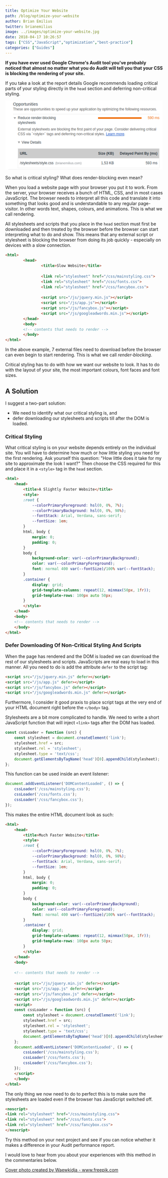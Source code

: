 ```yaml
---
title: Optimize Your Website
path: /blog/optimize-your-website
author: Brian Emilius
twitter: brianemilius
image: ../images/optimize-your-website.jpg
date: 2018-04-17 10:26:57
tags: ["CSS","JavaScript","optimization","best-practice"]
categories: ["Guides"]
---
```

**If you have ever used Google Chrome's Audit tool you've probably noticed that almost no matter what you do Audit will tell you that your CSS is blocking the rendering of your site.**

If you take a look at the report details Google recommends loading critical parts of your styling directly in the `head` section and deferring non-critical styling.

![Google Chrome Audit performance report example](../images/audit.png)

So what is critical styling? What does render-blocking even mean?

When you load a website page with your browser you put it to work. From the server, your browser receives a bunch of HTML, CSS, and in most cases JavaScript. The browser needs to interpret all this code and translate it into something that looks good and is understandable to any regular page-visitor. In other words text, shapes, colours, and animations. This is what we call rendering.

All stylesheets and scripts that you place in the `head` section must first be downloaded and then treated by the browser before the browser can start interpreting what to do and show. This means that any external script or stylesheet is blocking the browser from doing its job quickly - especially on devices with a slow connection.

```HTML
<html>
		<head>
				<title>Slow Website</title>

				<link rel="stylesheet" href="/css/mainstyling.css">
				<link rel="stylesheet" href="/css/fonts.css">
				<link rel="stylesheet" href="/css/fancybox.css">

				<script src="/js/jquery.min.js"></script>
				<script src="/js/app.js"></script>
				<script src="/js/fancybox.js"></script>
				<script src="/js/googleadwords.min.js"></script>
		</head>
		<body>
		<!-- contents that needs to render -->
		</body>
</html>
```

In the above example, 7 external files need to download before the browser can even begin to start rendering. This is what we call *render-blocking*.

Critical styling has to do with how we want our website to look. It has to do with the layout of your site, the most important colours, font faces and font sizes.

## A Solution

I suggest a two-part solution:
* We need to identify what our critical styling is, and
* defer downloading our stylesheets and scripts till after the DOM is loaded.

### Critical Styling

What critical styling is on your website depends entirely on the individual site. You will have to determine how much or how little styling you need for the first rendering. Ask yourself this question: "How little does it take for my site to approximate the look I want?" Then choose the CSS required for this and place it in a `<style>` tag in the `head` section.

```HTML
<html>
    <head>
        <title>A Slightly Faster Website</title>
        <style>
        :root {
            --colorPrimaryForeground: hsl(0, 0%, 7%);
            --colorPrimaryBackground: hsl(0, 0%, 98%);
            --fontStack: Arial, Verdana, sans-serif;
            --fontSize: 1em;
        }
        html, body {
            margin: 0;
            padding: 0;
        }
        body {
            background-color: var(--colorPrimaryBackground);
            color: var(--colorPrimaryForeground);
            font: normal 400 var(--fontSize)/100% var(--fontStack);
        }
        .container {
            display: grid;
            grid-template-columns: repeat(12, minmax(50px, 1fr));
            grid-template-rows: 100px auto 50px;
        }
        </style>
    </head>
    <body>
    <!-- contents that needs to render -->
    </body>
</html>
```

### Defer Downloading Of Non-Critical Styling And Scripts

When the page has rendered and the DOM is loaded we can download the rest of our stylesheets and scripts. JavaScripts are real easy to load in this manner. All you need to do is add the attribute `defer` to the script tag:

```HTML
<script src="/js/jquery.min.js" defer></script>
<script src="/js/app.js" defer></script>
<script src="/js/fancybox.js" defer></script>
<script src="/js/googleadwords.min.js" defer></script>
```

Furthermore, I consider it good praxis to place script tags at the very end of your HTML document right before the `</body>` tag.

Stylesheets are a bit more complicated to handle. We need to write a short JavaScript function that will inject `<link>` tags after the DOM has loaded.

```JavaScript
const cssLoader = function (src) {
    const stylesheet = document.createElement('link');
    stylesheet.href = src;
    stylesheet.rel = 'stylesheet';
    stylesheet.type = 'text/css';
    document.getElementsByTagName('head')[0].appendChild(stylesheet);
};
```

This function can be used inside an event listener:

```JavaScript
document.addEventListener('DOMContentLoaded', () => {
    cssLoader('/css/mainstyling.css');
    cssLoader('/css/fonts.css');
    cssLoader('/css/fancybox.css');
});
```

This makes the entire HTML document look as such:

```HTML
<html>
    <head>
        <title>Much Faster Website</title>
        <style>
        :root {
            --colorPrimaryForeground: hsl(0, 0%, 7%);
            --colorPrimaryBackground: hsl(0, 0%, 98%);
            --fontStack: Arial, Verdana, sans-serif;
            --fontSize: 1em;
        }
        html, body {
            margin: 0;
            padding: 0;
        }
        body {
            background-color: var(--colorPrimaryBackground);
            color: var(--colorPrimaryForeground);
            font: normal 400 var(--fontSize)/100% var(--fontStack);
        }
        .container {
            display: grid;
            grid-template-columns: repeat(12, minmax(50px, 1fr));
            grid-template-rows: 100px auto 50px;
        }
        </style>
    </head>
    <body>

    <!-- contents that needs to render -->
    
    <script src="/js/jquery.min.js" defer></script>
    <script src="/js/app.js" defer></script>
    <script src="/js/fancybox.js" defer></script>
    <script src="/js/googleadwords.min.js" defer></script>
    <script>
    const cssLoader = function (src) {
        const stylesheet = document.createElement('link');
        stylesheet.href = src;
        stylesheet.rel = 'stylesheet';
        stylesheet.type = 'text/css';
        document.getElementsByTagName('head')[0].appendChild(stylesheet);
    };
    document.addEventListener('DOMContentLoaded', () => {
        cssLoader('/css/mainstyling.css');
        cssLoader('/css/fonts.css');
        cssLoader('/css/fancybox.css');
    });
    </script>
    </body>
</html>
```

The only thing we now need to do to perfect this is to make sure the stylesheets are loaded even if the browser has JavaScript switched off.

```HTML
<noscript>
<link rel="stylesheet" href="/css/mainstyling.css">
<link rel="stylesheet" href="/css/fonts.css">
<link rel="stylesheet" href="/css/fancybox.css">
</noscript>
```

Try this method on your next project and see if you can notice whether it makes a difference in your Audit performance report.

I would love to hear from you about your experiences with this method in the commentaries below.

<a href="https://www.freepik.com/free-photos-vectors/background">Cover photo created by Waewkidja - www.freepik.com</a>